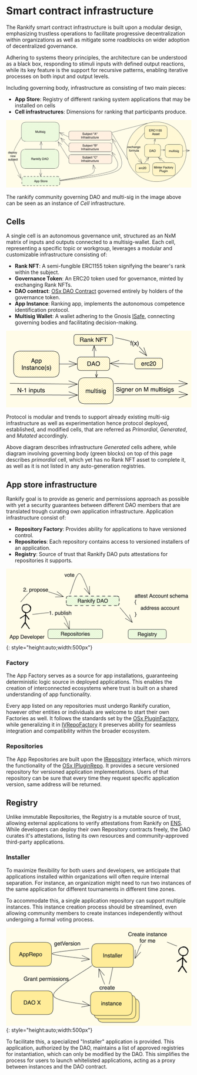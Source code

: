 # Smart contract infrastructure

The Rankify smart contract infrastructure is built upon a modular design, emphasizing trustless operations to facilitate progressive decentralization within organizations as well as mitigate some roadblocks on wider adoption of decentralized governance.

Adhering to systems theory principles, the architecture can be understood as a black box, responding to stimuli inputs with defined output reactions, while its key feature is the support for recursive patterns, enabling iterative processes on both input and output levels.

Including governing body, infrastructure as consisting of two main pieces:

-   **App Store**: Registry of different ranking system applications that may be installed on cells
-   **Cell infrastructures**: Dimensions for ranking that participants produce.

![high-level-infrastructure](../assets/high-level-architecture.png)

The rankify community governing DAO and multi-sig in the image above can be seen as an instance of _Cell_ infrastructure.

## Cells

A single cell is an autonomous governance unit, structured as an NxM matrix of inputs and outputs connected to a multisig-wallet. Each cell, representing a specific topic or workgroup, leverages a modular and customizable infrastructure consisting of:

-   **Rank NFT**: A semi-fungible ERC1155 token signifying the bearer's rank within the subject.
-   **Governance Token**: An ERC20 token used for governance, minted by exchanging Rank NFTs.
-   **DAO contract**: [OSx DAO Contract](https://devs.aragon.org/docs/osx/reference-guide/core/dao/) governed entirely by holders of the governance token.
-   **App Instance**: Ranking app, implements the autonomous competence identification protocol.
-   **Multisig Wallet**: A wallet adhering to the Gnosis [ISafe](https://github.com/safe-global/safe-smart-account/blob/main/contracts/interfaces/ISafe.sol), connecting governing bodies and facilitating decision-making.

![cell level infrastructure](../assets/cell-inrastructure.png)

Protocol is modular and trends to support already existing multi-sig infrastructure as well as experimentation hence protocol deployed, established, and modified cells, that are referred as _Primordial_, _Generated_, and _Mutated_ accordingly.

Above diagram describes infrastructure _Generated_ cells adhere, while diagram involving governing body (green blocks) on top of this page describes _primordial_ cell, which yet has no Rank NFT asset to complete it, as well as it is not listed in any auto-generation registries.

<!-- - **Primordial**: Existing multisig wallets incorporating logic of protocol without having support for immutable head
- **Complete**: Cells deployed in strict compliance with protocol
- **Mutated**: Cells that are intentionally modifying rankify protocol for sake of research and further development
  Initial cell input, also referred as "_head_" -->

## App store infrastructure

Rankify goal is to provide as generic and permissions approach as possible with yet a security guarantees between different DAO members that are translated trough curating own application infrastructure. Application infrastructure consist of:

-   **Repository Factory**: Provides ability for applications to have versioned control.
-   **Repositories**: Each repository contains access to versioned installers of an application.
-   **Registry**: Source of trust that Rankify DAO puts attestations for repositories it supports.

![app store infra](../assets/Appfra.png){: style="height:auto;width:500px"}

### Factory

The App Factory serves as a source for app installations, guaranteeing deterministic logic source in deployed applications. This enables the creation of interconnected ecosystems where trust is built on a shared understanding of app functionality.

<!-- ![App factory](../assets/PluginFactory.png) -->

Every app listed on any repositories must undergo Rankify curation, however other entities or individuals are welcome to start their own Factories as well.
It follows the standards set by the [OSx PluginFactory](https://devs.aragon.org/docs/osx/how-it-works/core/plugins/), while generalizing it in [IVRepoFactory](https://github.com/rankify-it/contracts/blob/23-v09-factory-specifications/src/interfaces/IVRepoFactory.sol) it preserves ability for seamless integration and compatibility within the broader ecosystem.

### Repositories

<!-- ```puml
@startuml
scale 600 width
!theme carbon-gray
actor "User" as U
actor "Auditor" as A
participant "Factory" as F
participant "Audited Contract" as AC
participant "Bridge" as B
actor "Bridge Operator" as BO

A -> F: Register Auditor Signing Key
A -> U: sig(bytecode,calldata)
U -> F: deploy(bytecode,calldata,sig)
activate F
F <-> F: verify key
F -> AC: deploy
activate AC
F <- AC: address
deactivate AC
BO -> B: Register Trusted App Factory
F <-> F: register address
U <- F: address
deactivate F
U -> B: Register token with audit
activate B
B -> F: verify address (eip-1271)
activate F
F -> B: response
deactivate F
B <-> B: Activate token
B -> U: Response
deactivate B
U -> B: Bridge token -->

<!-- ``` -->

<!-- note left of U: This is a note. -->

The App Repositories are built upon the [IRepository](https://github.com/rankify-it/contracts/blob/23-v09-factory-specifications/src/interfaces/IRepository.sol) interface, which mirrors the functionality of the [OSx IPluginRepo](https://github.com/aragon/osx/blob/develop/packages/contracts/src/framework/plugin/repo/IPluginRepo.sol). It provides a secure versioned repository for versioned application implementations.
Users of that repository can be sure that every time they request specific application version, same address will be returned.

## Registry

Unlike immutable Repositories, the Registry is a mutable source of trust, allowing external applications to verify attestations from Rankify on [ENS](https://attest.org/). While developers can deploy their own Repository contracts freely, the DAO curates it's attestations, listing its own resources and community-approved third-party applications.

### Installer

To maximize flexibility for both users and developers, we anticipate that applications installed within organizations will often require internal separation. For instance, an organization might need to run two instances of the same application for different tournaments in different time zones.

To accommodate this, a single application repository can support multiple instances. This instance creation process should be streamlined, even allowing community members to create instances independently without undergoing a formal voting process.

![installer plugin](../assets/InstallerPlugin.png){: style="height:auto;width:500px"}

To facilitate this, a specialized "Installer" application is provided. This application, authorized by the DAO, maintains a list of approved registries for instantiation, which can only be modified by the DAO. This simplifies the process for users to launch whitelisted applications, acting as a proxy between instances and the DAO contract.

<!-- ## Security

We aim to provide clear and encapsulated separation between functional components and security measures. This allows for a more modular and flexible system, where security can be tailored to the specific needs of each component without affecting functional requirements.

Defense-in-depth onion approach is used as described in [Smart contract layers](https://github.com/peersky/smart-contract-layers/tree/main), each secured functional component is encapsulated in a proxy that implements security measures.

![security is an onion!](../assets/security-onion.png){: style="height:auto;width:500px"}

Each call to any functional element, no matter is a view or non-view, is routed through a proxy that implements security measures. It receives full call data including sender, signature, call data and values, and can decide to allow or deny the call based on the security requirements. -->
